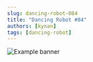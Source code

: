 ```yaml
---
slug: dancing-robot-084
title: "Dancing Robot #84"
authors: [kynan]
tags: [dancing-robot]
---
```


![Example banner](/img/stories/dancing-robot/084.PNG)
